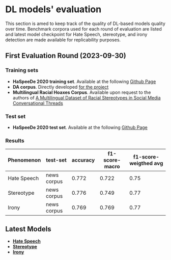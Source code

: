 # DL models' evaluation

This section is amed to keep track of the quality of DL-based models quality over time. Benchmark corpora used for each round of evaluation are listed and latest model checkpoint for Hate Speech, stereotype, and irony detection are made available for replicability purposes.

## First Evaluation Round (2023-09-30)

### Training sets

* **HaSpeeDe 2020 training set**. Available at the following [Github Page](https://github.com/msang/haspeede)
* **DA corpus**. Directly developed [for the project](https://github.com/AequaTech/DebunkerAssistant/tree/main/evaluation/training_datasets)
* **Multilingual Racial Hoaxes Corpus**. Available upon request to the authors of [A Multilingual Dataset of Racial Stereotypes in Social Media Conversational Threads](https://aclanthology.org/2023.findings-eacl.51.pdf)

### Test set
* **HaSpeeDe 2020 test set**. Available at the following [Github Page](https://github.com/msang/haspeede)

### Results

| Phenomenon  |  test-set   | accuracy | f1-score- macro | f1-score- weigthed avg |
| ----------- | ----------- | -------- | --------------- | ---------------------- |
| Hate Speech | news corpus | 0.772 | 0.722 | 0.75 |
| Stereotype | news corpus | 0.776 | 0.749 | 0.77 |
| Irony | news corpus | 0.769 | 0.769 | 0.77 |

## Latest Models
* [**Hate Speech**](https://github.com/AequaTech/DebunkerAssistant/tree/main/models/hate_speech.safetensors)
* [**Stereotype**](https://github.com/AequaTech/DebunkerAssistant/tree/main/models/stereotype.safetensors)
* [**Irony**](https://github.com/AequaTech/DebunkerAssistant/tree/main/models/irony.safetensors)



